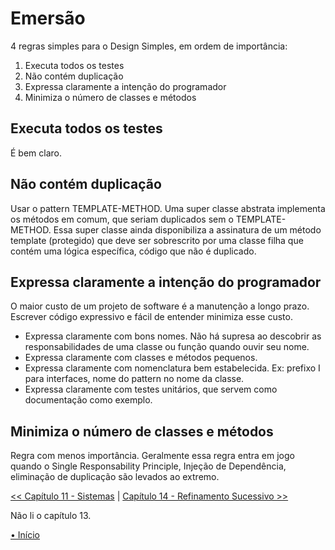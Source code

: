 # Emersão
4 regras simples para o Design Simples, em ordem de importância:

1. Executa todos os testes
1. Não contém duplicação
1. Expressa claramente a intenção do programador
1. Minimiza o número de classes e métodos


## Executa todos os testes
É bem claro.


## Não contém duplicação
Usar o pattern TEMPLATE-METHOD. Uma super classe abstrata implementa os métodos
em comum, que seriam duplicados sem o TEMPLATE-METHOD. Essa super classe ainda 
disponibiliza a assinatura de um método template (protegido) que deve ser 
sobrescrito por uma classe filha que contém uma lógica específica, código que 
não é duplicado.


## Expressa claramente a intenção do programador
O maior custo de um projeto de software é a manutenção a longo prazo. Escrever 
código expressivo e fácil de entender minimiza esse custo.

- Expressa claramente com bons nomes. Não há supresa ao descobrir as 
responsabilidades de uma classe ou função quando ouvir seu nome.
- Expressa claramente com classes e métodos pequenos. 
- Expressa claramente com nomenclatura bem estabelecida. Ex: prefixo I para 
interfaces, nome do pattern no nome da classe. 
- Expressa claramente com testes unitários, que servem como documentação como
exemplo. 


## Minimiza o número de classes e métodos
Regra com menos importância. Geralmente essa regra entra em jogo quando o Single
Responsability Principle, Injeção de Dependência, eliminação de duplicação são 
levados ao extremo.


[<< Capítulo 11 - Sistemas](./../chap11_Systems/README.md)
|
[Capítulo 14 - Refinamento Sucessivo >>](./../chap14_SuccessiveRefinement/README.md)

Não li o capítulo 13.

[• Início](../../README.md)
